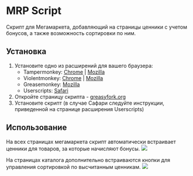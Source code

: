 # MRP Script

Скрипт для Мегамаркета, добавляющий на страницы ценники с учетом бонусов, а также возможность сортировки по ним.

## Установка

1. Установите одно из расширений для вашего браузера:
    - Tampermonkey: [Chrome](https://chromewebstore.google.com/detail/tampermonkey/dhdgffkkebhmkfjojejmpbldmpobfkfo?hl=ru) | [Mozilla](https://addons.mozilla.org/ru/firefox/addon/tampermonkey/)
    - Violentmonkey: [Chrome](https://chromewebstore.google.com/detail/violentmonkey/jinjaccalgkegednnccohejagnlnfdag) | [Mozilla](https://addons.mozilla.org/ru/firefox/addon/violentmonkey/)
    - Greasemonkey: [Mozilla](https://addons.mozilla.org/en-US/firefox/addon/greasemonkey/)
    - Userscripts: [Safari](https://github.com/quoid/userscripts)
2. Откройте страницу скрипта - [greasyfork.org](https://greasyfork.org/ru/scripts/483156-megamarket-real-price)
3. Установите скрипт (в случае Сафари следуйте инструкции, приведенной на странице расширения Userscripts)

## Использование

На всех страницах мегамаркета скрипт автоматически встраивает ценники для товаров, за которые начисляют бонусы.
![](https://i.imgur.com/vTmkjZU.jpg)

На страницах каталога дополнительно встраиваются кнопки для управления сортировкой по высчитанным ценникам.
![](https://i.imgur.com/JPuGiFS.jpg)
